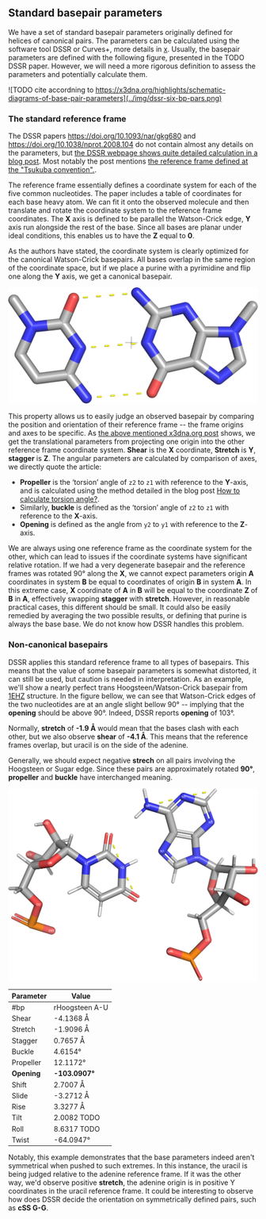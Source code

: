 ## Standard basepair parameters

We have a set of standard basepair parameters originally defined for helices of canonical pairs.
The parameters can be calculated using the software tool DSSR or Curves+, more details in [x](./2-oview-6-software.md#x3dna-dssr).
Usually, the basepair parameters are defined with the following figure, presented in the TODO DSSR paper.
However, we will need a more rigorous definition to assess the parameters and potentially calculate them.

![TODO cite accordning to https://x3dna.org/highlights/schematic-diagrams-of-base-pair-parameters](../img/dssr-six-bp-pars.png)

### The standard reference frame

The DSSR papers <https://doi.org/10.1093/nar/gkg680> and <https://doi.org/10.1038/nprot.2008.104> do not contain almost any details on the parameters, but [the DSSR webpage shows quite detailed calculation in a blog post](https://x3dna.org/highlights/details-on-the-simple-base-pair-parameters).
Most notably the post mentions [the reference frame defined at the "Tsukuba convention".](https://doi.org/10.1006/jmbi.2001.4987).

The reference frame essentially defines a coordinate system for each of the five common nucleotides.
The paper includes a table of coordinates for each base heavy atom.
We can fit it onto the observed molecule and then translate and rotate the coordinate system to the reference frame coordinates.
The **X** axis is defined to be parallel the Watson-Crick edge, **Y** axis run alongside the rest of the base.
Since all bases are planar under ideal conditions, this enables us to have the **Z** equal to **0**.

As the authors have stated, the coordinate system is clearly optimized for the canonical Watson-Crick basepairs.
All bases overlap in the same region of the coordinate space, but if we place a purine with a pyrimidine and flip one along the **Y** axis, we get a canonical basepair.

![Guanine references and uracil reference with negated Y coordinates form "perfect" GC canonical pair. The white small cross shows the origin **(0, 0, 0)**.](../img/reference-frame-GC-pair.png)

This property allows us to easily judge an observed basepair by comparing the position and orientation of their reference frame -- the frame origins and axes to be specific.
As [the above mentioned x3dna.org post](https://x3dna.org/highlights/details-on-the-simple-base-pair-parameters) shows, we get the translational parameters from projecting one origin into the other reference frame coordinate system.
**Shear** is the **X** coordinate, **Stretch** is **Y**, **stagger** is **Z**.
The angular parameters are calculated by comparison of axes, we directly quote the article:

* **Propeller** is the ‘torsion’ angle of `z2` to `z1` with reference to the **Y**-axis, and is calculated using the method detailed in the blog post [How to calculate torsion angle?](http://x3dna.org/highlights/how-to-calculate-torsion-angle).
* Similarly, **buckle** is defined as the ‘torsion’ angle of `z2` to `z1` with reference to the **X**-axis.
* **Opening** is defined as the angle from `y2` to `y1` with reference to the **Z**-axis.

We are always using one reference frame as the coordinate system for the other, which can lead to issues if the coordinate systems have significant relative rotation.
If we had a very degenerate basepair and the reference frames was rotated 90° along the **X**, we cannot expect parameters origin **A** coordinates in system **B** be equal to coordinates of origin **B** in system **A**.
In this extreme case, **X** coordinate of **A** in **B** will be equal to the coordinate **Z** of **B** in **A**, effectively swapping **stagger** with **stretch**.
However, in reasonable practical cases, this different should be small.
It could also be easily remedied by averaging the two possible results, or defining that purine is always the base base.
We do not know how DSSR handles this problem.

### Non-canonical basepairs

DSSR applies this standard reference frame to all types of basepairs.
This means that the value of some basepair parameters is somewhat distorted, it can still be used, but caution is needed in interpretation.
As an example, we'll show a nearly perfect trans Hoogsteen/Watson-Crick basepair from [1EHZ](https://www.rcsb.org/structure/1EHZ) structure.
In the figure bellow, we can see that Watson-Crick edges of the two nucleotides are at an angle slight bellow 90° -- implying that the **opening** should be above 90°.
Indeed, DSSR reports **opening** of 103°.

Normally, **stretch** of **-1.9 Å** would mean that the bases clash with each other, but we also observe **shear** of **-4.1 Å**.
This means that the reference frames overlap, but uracil is on the side of the adenine.

Generally, we should expect negative **strech** on all pairs involving the Hoogsteen or Sugar edge.
Since these pairs are approximately rotated **90°**, **propeller** and **buckle** have interchanged meaning.

![The 1EHZ A.8 A.14 **tHW** pair. Watson-Crick edge is highlighted with the dashed line.](../img/1ehz-A8-A14-dssrexample.png)

| Parameter | Value |
|-----|-----|
| #bp | rHoogsteen A-U |
| Shear |	-4.1368 Å |
| Stretch |	-1.9096 Å |
| Stagger |	0.7657 Å |
| Buckle |	4.6154° |
| Propeller |	12.1172° |
| **Opening** |	**-103.0907°** |
| Shift |	2.7007 Å |
| Slide |	-3.2712 Å |
| Rise |	3.3277 Å |
| Tilt |	2.0082 TODO |
| Roll |	8.6317 TODO |
| Twist |	-64.0947° |

Notably, this example demonstrates that the base parameters indeed aren't symmetrical when pushed to such extremes.
In this instance, the uracil is being judged relative to the adenine reference frame.
If it was the other way, we'd observe positive **stretch**, the adenine origin is in positive Y coordinates in the uracil reference frame.
It could be interesting to observe how does DSSR decide the orientation on symmetrically defined pairs, such as **cSS G-G**.
